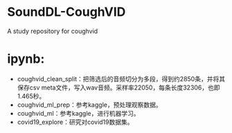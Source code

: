 # SoundDL-CoughVID
 A study repository for coughvid


# ipynb:
- coughvid_clean_split：把筛选后的音频切分为多段，得到约2850条，并将其保存csv meta文件，写入wav音频。采样率22050，每条长度32306，也即1.465秒。
- coughvid_ml_prep：参考kaggle，预处理观察数据。
- coughvid_ml：参考kaggle，进行机器学习。
- covid19_explore：研究对covid19数据集。

